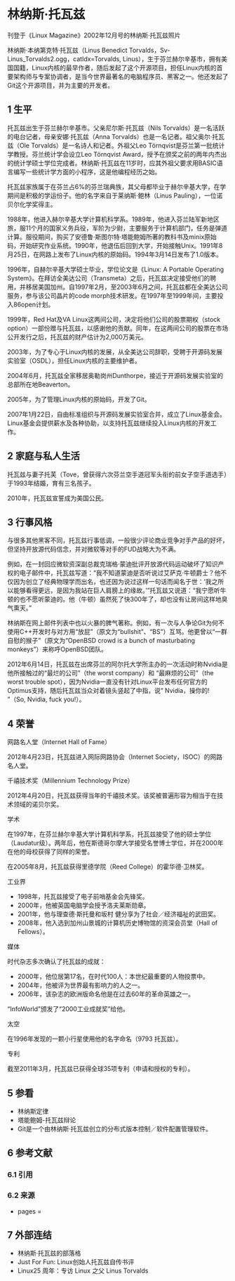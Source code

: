 # 林纳斯·托瓦兹



刊登于《Linux Magazine》2002年12月号的林纳斯·托瓦兹照片

林纳斯·本纳第克特·托瓦兹（Linus Benedict Torvalds，Sv-Linus_Torvalds2.ogg，catIdx=Torvalds, Linus），生于芬兰赫尔辛基市，拥有美国国籍，Linux内核的最早作者，随后发起了这个开源项目，担任Linux内核的首要架构师与专案协调者，是当今世界最著名的电脑程序员、黑客之一。他还发起了Git这个开源项目，并为主要的开发者。



## 1 生平

托瓦兹出生于芬兰赫尔辛基市。父亲尼尔斯·托瓦兹（Nils Torvalds）是一名活跃的电台记者，母亲安娜·托瓦兹（Anna Torvalds）也是一名记者。祖父奥尔·托瓦兹（Ole Torvalds）是一名诗人和记者。外祖父Leo Törnqvist是芬兰第一批统计学教授。芬兰统计学会设立Leo Törnqvist Award，授予在颁奖之前的两年内杰出的统计学硕士学位完成者。林纳斯·托瓦兹在11岁时，应其外祖父要求用BASIC语言编写一些统计学方面的小程序，这是他编程经历之始。

托瓦兹家族属于在芬兰占6%的芬兰瑞典族，其父母都毕业于赫尔辛基大学，在学期间是积极的学运份子。他的名字来自于莱纳斯·鲍林（Linus Pauling），一位诺贝尔化学奖得主。

1988年，他进入赫尔辛基大学计算机科学系。1989年，他进入芬兰陆军新地区旅，服11个月的国家义务兵役，军阶为少尉，主要服务于计算机部门，任务是弹道计算。服役期间，购买了安德鲁·斯图尔特·塔能鲍姆所著的教科书及minix原始码，开始研究作业系统。1990年，他退伍后回到大学，开始接触Unix。1991年8月25日，在网路上发布了Linux内核的原始码。1994年3月14日发布了1.0版本。

1996年，自赫尔辛基大学硕士毕业，学位论文是《Linux: A Portable Operating System》。在拜访全美达公司（Transmeta）之后，托瓦兹决定接受他们的聘用，并移居美国加州。自1997年2月，至2003年6月之间，托瓦兹都在全美达公司服务，参与该公司晶片的code morph技术研发。在1997年至1999年间，主要投入86open计划。

1999年，Red Hat及VA Linux这两间公司，决定将他们公司的股票期权（stock option）一部份赠与托瓦兹，以感谢他的贡献。同年，在这两间公司的股票在市场公开发行之后，托瓦兹的财产估计为2,000万美元。

2003年，为了专心于Linux内核的发展，从全美达公司辞职，受聘于开源码发展实验室（OSDL），担任Linux内核的主要维护者。

2004年6月，托瓦兹全家移居奥勒岗州Dunthorpe，接近于开源码发展实验室的总部所在地Beaverton。

2005年，为了管理Linux内核的原始码，开发了Git。

2007年1月22日，自由标准组织与开源码发展实验室合并，成立了Linux基金会。Linux基金会提供薪水及各种协助，以支持托瓦兹继续投入Linux内核的开发工作。



## 2 家庭与私人生活

托瓦兹与妻子托芙（Tove，曾获得六次芬兰空手道冠军头衔的前女子空手道选手）于1993年结婚，育有三名孩子。

2010年，托瓦兹宣誓成为美国公民。



## 3 行事风格

与很多其他黑客不同，托瓦兹行事低调，一般很少评论商业竞争对手产品的好坏，但坚持开放源代码信念，并对微软等对手的FUD战略大为不满。

例如，在一封回应微软资深副总裁克瑞格·蒙迪批评开放源代码运动破坏了知识产权的电子邮件中，托瓦兹写道：“我不知道蒙迪是否听说过艾萨克·牛顿爵士？他不仅因为创立了经典物理学而出名，也还因为说过这样一句话而闻名于世：‘我之所以能够看得更远，是因为我站在巨人肩膀上的缘故。’”托瓦兹又说道：“我宁愿听牛顿的也不愿听蒙迪的。他（牛顿）虽然死了快300年了，却也没有让房间这样地臭气熏天。”

林纳斯在网上邮件列表中也以火暴的脾气著称。例如，有一次与人争论Git为何不使用C++开发时与对方用“放屁”（原文为“bullshit”、“BS”）互骂。他更曾以“一群自慰的猴子”（原文为“OpenBSD crowd is a bunch of masturbating monkeys”）来称呼OpenBSD团队。

2012年6月14日，托瓦兹在出席芬兰的阿尔托大学所主办的一次活动时称Nvidia是他所接触过的“最烂的公司”（the worst company）和 “最麻烦的公司”（the worst trouble spot），因为Nvidia一直没有针对Linux平台发布任何官方的Optimus支持，随后托瓦兹当众对着镜头竖起了中指，说“ Nvidia，操你的! ”（So, Nvidia, fuck you!）。



## 4 荣誉

网路名人堂（Internet Hall of Fame）

2012年4月23日，托瓦兹进入网际网路协会（Internet Society，ISOC）的网路名人堂。

千禧技术奖（Millennium Technology Prize）

2012年4月20日，托瓦兹获得当年的千禧技术奖。该奖被普遍形容为相当于在技术领域的诺贝尔奖。

学术

在1997年，在芬兰赫尔辛基大学计算机科学系，托瓦兹接受了他的硕士学位（Laudatur级）。两年后，他在斯德哥尔摩大学接受名誉博士学位，并在2000年在他的母校获得了同样的荣誉。

在2005年8月，托瓦兹获得里德学院（Reed College）的霍华德·卫林奖。

工业界

* 1998年，托瓦兹接受了电子前哨基金会先锋奖。
* 2000年，他被英国电脑学会授予洛夫莱斯勋章。
* 2001年，他与理查德·斯托曼和坂村 健分享为了社会／经济福祉的武田奖。
* 2008年，他入选到加州山景城的计算机历史博物馆的资深会员堂（Hall of Fellows）。

媒体

时代杂志多次确认了托瓦兹的成就：

* 2000年，他位居第17名，在时代100人：本世纪最重要的人物投票中。
* 2004年，他被评为世界最有影响力的人之一。
* 2006年，该杂志的欧洲版命名他是在过去60年的革命英雄之一。

“InfoWorld”颁发了“2000工业成就奖”给他。

太空

在1996年发现的一颗小行星使用他的名字命名（9793 托瓦兹）。

专利

截至2011年3月，托瓦兹已获得全球35项专利（申请和授权的专利）。



## 5 参看

* 林纳斯定律
* 塔能鲍姆-托瓦兹辩论
* Git是一个由林纳斯·托瓦兹创立的分布式版本控制／软件配置管理软件。



## 6 参考文献



### 6.1 引用



### 6.2 来源

* pages =



## 7 外部连结

* 林纳斯·托瓦兹的部落格
* Just For Fun: Linux创始人托瓦兹自传书评
* Linux25 周年：专访 Linux 之父 Linus Torvalds



